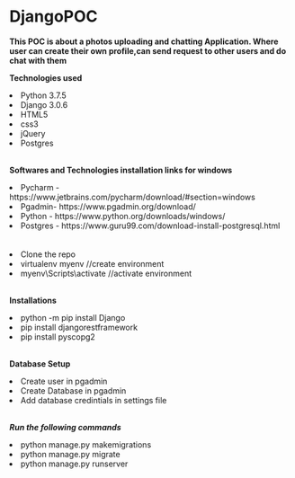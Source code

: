 # DjangoPOC
**This POC is about a photos uploading and chatting Application.
Where user can create their own profile,can send request to other users and do chat with them**


**Technologies used**
<li>Python 3.7.5</li>
<li>Django 3.0.6</li>
<li>HTML5</li>
<li>css3</li>
<li>jQuery</li>
<li>Postgres</li>
<br />


**Softwares and Technologies installation links for windows**
<li>Pycharm - https://www.jetbrains.com/pycharm/download/#section=windows</li>
<li>Pgadmin- https://www.pgadmin.org/download/</li>
<li>Python - https://www.python.org/downloads/windows/</li>
<li>Postgres - https://www.guru99.com/download-install-postgresql.html</li>
<br /><br />


<li>Clone the repo</li>
<li>virtualenv myenv //create environment </li>
<li>myenv\Scripts\activate //activate environment</li>
<br />

**Installations**
<li>python -m pip install Django</li>
<li>pip install djangorestframework</li>
<li>pip install pyscopg2</li>
<br />

**Database Setup**
<li>Create user in pgadmin</li>
<li>Create Database in pgadmin</li>
<li>Add database credintials in settings file</li>
<br />

***Run the following commands***
<li>python manage.py makemigrations</li>
<li>python manage.py migrate</li>
<li>python manage.py runserver</li>




